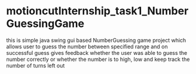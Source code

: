 # motioncutInternship_task1_NumberGuessingGame
this is simple java swing gui based NumberGuessing game project which allows user to guess the number between specified range and on successful guess gives feedback whether the user was  able to guess the number correctly or whether the number is to high, low and keep track the number of turns left out
